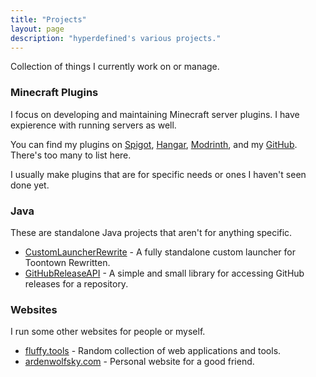 ```yaml
---
title: "Projects"
layout: page
description: "hyperdefined's various projects."
---
```

<p>Collection of things I currently work on or manage.</p>
<h3>Minecraft Plugins</h3>
<p>I focus on developing and maintaining Minecraft server plugins. I have  expierence with running servers as well.</p>
<p>You can find my plugins on <a href="https://www.spigotmc.org/resources/authors/hyperdefined.599050/">Spigot</a>, <a href="https://hangar.papermc.io/hyperdefined">Hangar</a>, <a href="https://modrinth.com/user/hyperdefined">Modrinth</a>, and my <a href="https://github.com/hyperdefined?tab=repositories">GitHub</a>. There's too many to list here.</p>
<p>I usually make plugins that are for specific needs or ones I haven't seen done yet.</p>
<h3>Java</h3>
<p>These are standalone Java projects that aren't for anything specific.</p>
<ul>
    <li><a href="https://github.com/hyperdefined/CustomLauncherRewrite">CustomLauncherRewrite</a> - A fully standalone custom launcher for Toontown Rewritten.</li>
    <li><a href="https://github.com/hyperdefined/GitHubReleaseAPI">GitHubReleaseAPI</a> - A simple and small library for accessing GitHub releases for a repository.</li>
</ul>
<h3>Websites</h3>
<p>I run some other websites for people or myself.</p>
<ul>
    <li><a href="https://fluffy.tools">fluffy.tools</a> - Random collection of web applications and tools.</li>
    <li><a href="https://ardenwolfsky.com">ardenwolfsky.com</a> - Personal website for a good friend.</li>
</ul>